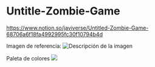 # Untitle-Zombie-Game

https://www.notion.so/javiverse/Untitled-Zombie-Game-68706a6f18fa4992995fc30f10794b4d

Imagen de referencia:
<image src="https://s3.us-west-2.amazonaws.com/secure.notion-static.com/e7e61a3b-b0e4-450b-bdeb-6cda5b80b32e/Puntos_10.png?X-Amz-Algorithm=AWS4-HMAC-SHA256&X-Amz-Content-Sha256=UNSIGNED-PAYLOAD&X-Amz-Credential=AKIAT73L2G45EIPT3X45%2F20230201%2Fus-west-2%2Fs3%2Faws4_request&X-Amz-Date=20230201T064006Z&X-Amz-Expires=86400&X-Amz-Signature=7ed07ec9f481b95f24b26e1229a449546f9398aab8ad3efeaab36e465807a2f8&X-Amz-SignedHeaders=host&response-content-disposition=filename%3D%22Puntos%252010.png%22&x-id=GetObject" alt="Descripción de la imagen">

Paleta de colores
<image src="https://lospec.com/palette-list/insecta-32x.png">
